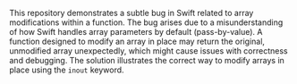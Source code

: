 This repository demonstrates a subtle bug in Swift related to array modifications within a function. The bug arises due to a misunderstanding of how Swift handles array parameters by default (pass-by-value).  A function designed to modify an array in place may return the original, unmodified array unexpectedly, which might cause issues with correctness and debugging. The solution illustrates the correct way to modify arrays in place using the `inout` keyword.